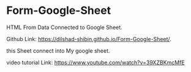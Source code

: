 # Form-Google-Sheet
HTML From Data Connected to Google Sheet.

Github Link: https://dilshad-shibin.github.io/Form-Google-Sheet/.

this Sheet connect into My google sheet.

video tutorial Link: https://www.youtube.com/watch?v=39XZBKmcMfE
